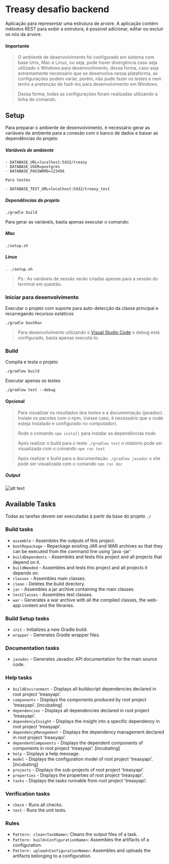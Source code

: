 # Treasy desafio backend

Aplicação para representar uma estrutura de arvore. A aplicação contém métodos REST para exibir a estrutura, é possível adicionar, editar ou excluir os nós da arvore.

#### Importante

>
> O ambiente de desenvolvimento foi configurado em sistema com base Unix, Mac e Linux, ou seja, pode haver divergência caso seja utilizado o Windows para desenvovlimento, dessa forma, caso seja extremamente necessário que se desenvolva nessa plataforma, as configurações podem variar, porém, não pude fazer os testes e nem tenho a pretenção de fazê-los para desenvolvimento em Windows.
>
> Dessa forma, todas as configurações foram realizadas utilizando a linha de comando.
>

## Setup

Para preparar o ambiente de desenvolvimento, é necessário gerar as variáveis de ambiente para a conexão com o banco de dados e baixar as dependências do projeto

##### Variáveis de ambiente

```text
- DATABASE_URL=localhost:5432/treasy
- DATABASE_USER=postgres
- DATABASE_PASSWORD=123456

Para testes

- DATABASE_TEST_URL=localhost:5432/treasy_test
```

##### Dependências do projeto

```text
./gradle build
```

Para gerar as variáveis, basta apenas executar o comando:

##### Mac

```shell
./setup.sh
```

##### Linux

```shell
. ./setup.sh
```

> Ps.: As variáveis de sessão serão criadas apenas para a sessão do terminal em questão.

### Iniciar para desenvolvimento

Executar o projeto com suporte para auto-detecção da classe principal e recarregando recursos estáticos

```shell
./gradle bootRun
```

> Para desenvolvimento utilizando o [Visual Studio Code](https://code.visualstudio.com/) o debug está configurado, basta apenas executá-lo.

### Build

Compila e testa o projeto

```shell
./gradlew build
```

Executar apenas os testes

```shell
./gradlew test --debug
```

#### Opcional

> Para visualizar os resultados dos testes e a documentação (javadoc). Instale os pacotes com o npm, (nesse caso, é necessário que o node esteja instalado e configurado no computador).
>
> Rode o comando ```npm install``` para instalar as dependências node
>
> Após realizar o build para o teste ```./gradlew test``` o relatório pode ser visualizada com o comando ```npm run test```
>
> Após realizar o build para a documentação ```./gradlew javadoc``` o site pode ser visualizada com o comando ```npm run doc```
>

##### Output

![alt text][test_output]

## Available Tasks

Todas as tarefas devem ser executadas à partir da base do projeto ```./```

### Build tasks

- ```assemble``` - Assembles the outputs of this project.
- ```bootRepackage``` - Repackage existing JAR and WAR archives so that they can be executed from the command line using 'java -jar'
- ```buildDependents``` - Assembles and tests this project and all projects that depend on it.
- ```buildNeeded``` - Assembles and tests this project and all projects it depends on.
- ```classes``` - Assembles main classes.
- ```clean``` - Deletes the build directory.
- ```jar``` - Assembles a jar archive containing the main classes.
- ```testClasses``` - Assembles test classes.
- ```war``` - Generates a war archive with all the compiled classes, the web-app content and the libraries.

### Build Setup tasks

- ```init``` - Initializes a new Gradle build.
- ```wrapper``` - Generates Gradle wrapper files.

### Documentation tasks

- ```javadoc``` - Generates Javadoc API documentation for the main source code.

### Help tasks

- ```buildEnvironment``` - Displays all buildscript dependencies declared in root project 'treasyapi'.
- ```components``` - Displays the components produced by root project 'treasyapi'. [incubating]
- ```dependencies``` - Displays all dependencies declared in root project 'treasyapi'.
- ```dependencyInsight``` - Displays the insight into a specific dependency in root project 'treasyapi'.
- ```dependencyManagement``` - Displays the dependency management declared in root project 'treasyapi'.
- ```dependentComponents``` - Displays the dependent components of components in root project 'treasyapi'. [incubating]
- ```help``` - Displays a help message.
- ```model``` - Displays the configuration model of root project 'treasyapi'. [incubating]
- ```projects``` - Displays the sub-projects of root project 'treasyapi'.
- ```properties``` - Displays the properties of root project 'treasyapi'.
- ```tasks``` - Displays the tasks runnable from root project 'treasyapi'.

### Verification tasks

- ```check``` - Runs all checks.
- ```test``` - Runs the unit tests.

### Rules

- ```Pattern: clean<TaskName>```: Cleans the output files of a task.
- ```Pattern: build<ConfigurationName>```: Assembles the artifacts of a configuration.
- ```Pattern: upload<ConfigurationName>```: Assembles and uploads the artifacts belonging to a configuration.

[test_output]: http://res.cloudinary.com/nogsantos/image/upload/v1516807486/test-output_ssk0cm.png "Amostra do resultado do teste"
